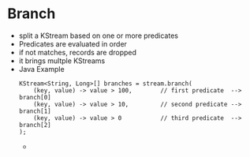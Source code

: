 # Branch
- split a KStream based on one or more predicates
- Predicates are evaluated in order
- if not matches, records are dropped
- it brings multple KStreams
- Java Example
    ```
    KStream<String, Long>[] branches = stream.branch(
        (key, value) -> value > 100,        // first predicate  --> branch[0]
        (key, value) -> value > 10,         // second predicate --> branch[1]
        (key, value) -> value > 0           // third predicate  --> branch[2]
    );
    
    ```
    - 